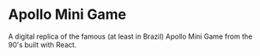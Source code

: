 # Apollo Mini Game

A digital replica of the famous (at least in Brazil) Apollo Mini Game from the 90's built with React.
